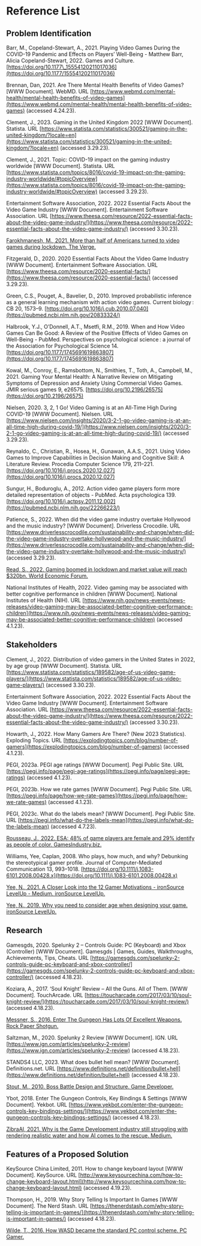 # Reference List

## Problem Identification

Barr, M., Copeland-Stewart, A., 2021. Playing Video Games During the COVID-19 Pandemic and Effects on Players’ Well-Being - Matthew Barr, Alicia Copeland-Stewart, 2022. Games and Culture. [https://doi.org/10.1177\_15554120211017036](https://doi.org/10.1177/15554120211017036)

Brennan, Dan, 2021. Are There Mental Health Benefits of Video Games? \[WWW Document]. WebMD. URL [https://www.webmd.com/mental-health/mental-health-benefits-of-video-games](https://www.webmd.com/mental-health/mental-health-benefits-of-video-games) (accessed 4.24.23).

Clement, J., 2023. Gaming in the United Kingdom 2022 \[WWW Document]. Statista. URL [https://www.statista.com/statistics/300521/gaming-in-the-united-kingdom/?locale=en](https://www.statista.com/statistics/300521/gaming-in-the-united-kingdom/?locale=en) (accessed 3.29.23).

Clement, J., 2021. Topic: COVID-19 impact on the gaming industry worldwide \[WWW Document]. Statista. URL [https://www.statista.com/topics/8016/covid-19-impact-on-the-gaming-industry-worldwide/#topicOverview](https://www.statista.com/topics/8016/covid-19-impact-on-the-gaming-industry-worldwide/#topicOverview) (accessed 3.29.23).

Entertainment Software Association, 2022. 2022 Essential Facts About the Video Game Industry \[WWW Document]. Entertainment Software Association. URL [https://www.theesa.com/resource/2022-essential-facts-about-the-video-game-industry/](https://www.theesa.com/resource/2022-essential-facts-about-the-video-game-industry/) (accessed 3.30.23).

[Farokhmanesh, M., 2021. More than half of Americans turned to video games during lockdown. The Verge.](https://www.theverge.com/2021/1/6/22215786/video-games-covid-19-animal-crossing-among-us)

Fitzgerald, D., 2020. 2020 Essential Facts About the Video Game Industry \[WWW Document]. Entertainment Software Association. URL [https://www.theesa.com/resource/2020-essential-facts/](https://www.theesa.com/resource/2020-essential-facts/) (accessed 3.29.23).

Green, C.S., Pouget, A., Bavelier, D., 2010. Improved probabilistic inference as a general learning mechanism with action video games. Current biology : CB 20, 1573–9. [https://doi.org/10.1016/j.cub.2010.07.040](https://pubmed.ncbi.nlm.nih.gov/20833324/)

Halbrook, Y.J., O’Donnell, A.T., Msetfi, R.M., 2019. When and How Video Games Can Be Good: A Review of the Positive Effects of Video Games on Well-Being - PubMed. Perspectives on psychological science : a journal of the Association for Psychological Science 14. [https://doi.org/10.1177/1745691619863807](https://doi.org/10.1177/1745691619863807)

Kowal, M., Conroy, E., Ramsbottom, N., Smithies, T., Toth, A., Campbell, M., 2021. Gaming Your Mental Health: A Narrative Review on Mitigating Symptoms of Depression and Anxiety Using Commercial Video Games. JMIR serious games 9, e26575. [https://doi.org/10.2196/26575](https://doi.org/10.2196/26575)

Nielsen, 2020. 3, 2, 1 Go! Video Gaming is at an All-Time High During COVID-19 \[WWW Document]. Nielsen. URL [https://www.nielsen.com/insights/2020/3-2-1-go-video-gaming-is-at-an-all-time-high-during-covid-19/](https://www.nielsen.com/insights/2020/3-2-1-go-video-gaming-is-at-an-all-time-high-during-covid-19/) (accessed 3.29.23).

Reynaldo, C., Christian, R., Hosea, H., Gunawan, A.A.S., 2021. Using Video Games to Improve Capabilities in Decision Making and Cognitive Skill: A Literature Review. Procedia Computer Science 179, 211–221. [https://doi.org/10.1016/j.procs.2020.12.027](https://doi.org/10.1016/j.procs.2020.12.027)

Sungur, H., Boduroglu, A., 2012. Action video game players form more detailed representation of objects - PubMed. Acta psychologica 139. [https://doi.org/10.1016/j.actpsy.2011.12.002](https://pubmed.ncbi.nlm.nih.gov/22266223/)

Patience, S., 2022. When did the video game industry overtake Hollywood and the music industry? \[WWW Document]. Driverless Crocodile. URL [https://www.driverlesscrocodile.com/sustainability-and-change/when-did-the-video-game-industry-overtake-hollywood-and-the-music-industry/](https://www.driverlesscrocodile.com/sustainability-and-change/when-did-the-video-game-industry-overtake-hollywood-and-the-music-industry/) (accessed 3.29.23).

[Read, S., 2022. Gaming boomed in lockdown and market value will reach $320bn. World Economic Forum.](https://www.weforum.org/agenda/2022/07/gaming-pandemic-lockdowns-pwc-growth/)

National Institutes of Health, 2022. Video gaming may be associated with better cognitive performance in children \[WWW Document]. National Institutes of Health (NIH). URL [https://www.nih.gov/news-events/news-releases/video-gaming-may-be-associated-better-cognitive-performance-children](https://www.nih.gov/news-events/news-releases/video-gaming-may-be-associated-better-cognitive-performance-children) (accessed 4.1.23).

## Stakeholders

Clement, J., 2022. Distribution of video gamers in the United States in 2022, by age group \[WWW Document]. Statista. URL [https://www.statista.com/statistics/189582/age-of-us-video-game-players/](https://www.statista.com/statistics/189582/age-of-us-video-game-players/) (accessed 3.30.23).

Entertainment Software Association, 2022. 2022 Essential Facts About the Video Game Industry \[WWW Document]. Entertainment Software Association. URL [https://www.theesa.com/resource/2022-essential-facts-about-the-video-game-industry/](https://www.theesa.com/resource/2022-essential-facts-about-the-video-game-industry/) (accessed 3.30.23).

Howarth, J., 2022. How Many Gamers Are There? (New 2023 Statistics). Exploding Topics. URL [https://explodingtopics.com/blog/number-of-gamers](https://explodingtopics.com/blog/number-of-gamers) (accessed 4.1.23).

PEGI, 2023a. PEGI age ratings \[WWW Document]. Pegi Public Site. URL [https://pegi.info/page/pegi-age-ratings](https://pegi.info/page/pegi-age-ratings) (accessed 4.1.23).

PEGI, 2023b. How we rate games \[WWW Document]. Pegi Public Site. URL [https://pegi.info/page/how-we-rate-games](https://pegi.info/page/how-we-rate-games) (accessed 4.1.23).

PEGI, 2023c. What do the labels mean? \[WWW Document]. Pegi Public Site. URL [https://pegi.info/what-do-the-labels-mean](https://pegi.info/what-do-the-labels-mean) (accessed 4.7.23).

[Rousseau, J., 2022. ESA: 48% of game players are female and 29% identify as people of color. GamesIndustry.biz.](https://www.gamesindustry.biz/esa-48-percent-of-video-game-players-are-female-and-29-percent-identify-as-people-of-color)

Williams, Yee, Caplan, 2008. Who plays, how much, and why? Debunking the stereotypical gamer profile. Journal of Computer-Mediated Communication 13, 993–1018. [https://doi.org/10.1111/j.1083-6101.2008.00428.x](https://doi.org/10.1111/j.1083-6101.2008.00428.x)

[Yee, N., 2021. A Closer Look into the 12 Gamer Motivations - ironSource LevelUp - Medium. ironSource LevelUp.](https://medium.com/ironsource-levelup/a-closer-look-into-the-12-gamer-motivations-8d156ff0151a)

[Yee, N., 2019. Why you need to consider age when designing your game. ironSource LevelUp.](https://medium.com/ironsource-levelup/age-gamer-motivations-259985f27d4e)

## Research

Gamesgds, 2020. Spelunky 2 – Controls Guide: PC (Keyboard) and Xbox (Controller) \[WWW Document]. Gamesgds | Games, Guides, Walkthroughs, Achievements, Tips, Cheats. URL [https://gamesgds.com/spelunky-2-controls-guide-pc-keyboard-and-xbox-controller/](https://gamesgds.com/spelunky-2-controls-guide-pc-keyboard-and-xbox-controller/) (accessed 4.18.23).

Koziara, A., 2017. ‘Soul Knight’ Review – All the Guns. All of Them. \[WWW Document]. TouchArcade. URL [https://toucharcade.com/2017/03/10/soul-knight-review/](https://toucharcade.com/2017/03/10/soul-knight-review/) (accessed 4.18.23).

[Messner, S., 2016. Enter The Gungeon Has Lots Of Excellent Weapons. Rock Paper Shotgun.](https://www.rockpapershotgun.com/enter-the-gungeon-hands-on)

Saltzman, M., 2020. Spelunky 2 Review \[WWW Document]. IGN. URL [https://www.ign.com/articles/spelunky-2-review](https://www.ign.com/articles/spelunky-2-review) (accessed 4.18.23).

STANDS4 LLC, 2023. What does bullet hell mean? \[WWW Document]. Definitions.net. URL [https://www.definitions.net/definition/bullet+hell](https://www.definitions.net/definition/bullet+hell) (accessed 4.18.23).

[Stout, M., 2010. Boss Battle Design and Structure. Game Developer.](https://www.gamedeveloper.com/design/boss-battle-design-and-structure)

Ybot, 2018. Enter The Gungeon Controls, Key Bindings & Settings \[WWW Document]. Yekbot. URL [https://www.yekbot.com/enter-the-gungeon-controls-key-bindings-settings/](https://www.yekbot.com/enter-the-gungeon-controls-key-bindings-settings/) (accessed 4.18.23).

[ZibraAI, 2021. Why is the Game Development industry still struggling with rendering realistic water and how AI comes to the rescue. Medium.](https://medium.com/@zibraAI/why-is-the-game-development-industry-still-struggling-with-rendering-realistic-water-and-how-ai-3972bfbb3059)



## Features of a Proposed Solution

KeySource China Limited, 2011. How to change keyboard layout \[WWW Document]. KeySource. URL [http://www.keysourcechina.com/how-to-change-keyboard-layout.html](http://www.keysourcechina.com/how-to-change-keyboard-layout.html) (accessed 4.19.23).

Thompson, H., 2019. Why Story Telling Is Important In Games \[WWW Document]. The Nerd Stash. URL [https://thenerdstash.com/why-story-telling-is-important-in-games/](https://thenerdstash.com/why-story-telling-is-important-in-games/) (accessed 4.18.23).

[Wilde, T., 2016. How WASD became the standard PC control scheme. PC Gamer.](https://www.pcgamer.com/how-wasd-became-the-standard-pc-control-scheme/)
